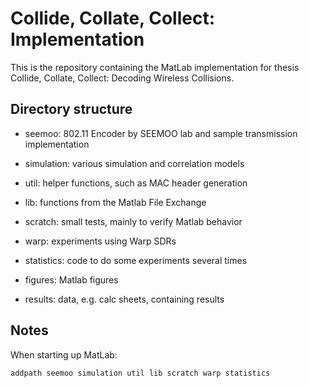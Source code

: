 # Collide, Collate, Collect: Implementation

This is the repository containing the MatLab implementation for thesis Collide, Collate, Collect: Decoding Wireless Collisions.


## Directory structure

 - seemoo: 802.11 Encoder by SEEMOO lab and sample transmission implementation
 - simulation: various simulation and correlation models
 - util: helper functions, such as MAC header generation
 - lib: functions from the Matlab File Exchange
 - scratch: small tests, mainly to verify Matlab behavior
 - warp: experiments using Warp SDRs
 - statistics: code to do some experiments several times


 - figures: Matlab figures
 - results: data, e.g. calc sheets, containing results


## Notes

When starting up MatLab:

```
addpath seemoo simulation util lib scratch warp statistics
```
